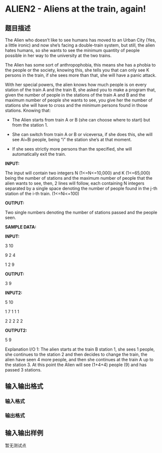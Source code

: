 # ALIEN2 - Aliens at the train, again!

## 题目描述

The Alien who doesn’t like to see humans has moved to an Urban City (Yes, a little ironic) and now she’s facing a double-train system, but still, the alien hates humans, so she wants to see the minimum quantity of people possible in her way to the university at the two trains.

The Alien has some sort of anthropophobia, this means she has a phobia to the people or the society, knowing this, she tells you that can only see K persons in the train, if she sees more than that, she will have a panic attack.

With her special powers, the alien knows how much people is on every station of the train A and the train B, she asked you to make a program that, given the number of people in the stations of the train A and B and the maximum number of people she wants to see, you give her the number of stations she will have to cross and the minimum persons found in those stations. Knowing that:

- The Alien starts from train A or B (she can choose where to start) but from the station 1.

- She can switch from train A or B or viceversa, if she does this, she will see Ai+Bi people, being “i” the station she’s at that moment.

- If she sees strictly more persons than the specified, she will automatically exit the train.

**INPUT:**

The input will contain two integers N (1<=N<=10,000) and K (1<=65,000) being the number of stations and the maximum number of people that the alien wants to see, then, 2 lines will follow, each containing N integers separated by a single space denoting the number of people found in the j-th station of the i-th train. (1<=Ni<=100)

**OUTPUT:**

Two single numbers denoting the number of stations passed and the people seen.

**SAMPLE DATA:**

**INPUT:**

3 10

9 2 4

1 2 9

**OUTPUT:**

3 9

**INPUT2:**

5 10

1 7 1 1 1

2 2 2 2 2

**OUTPUT2:**

5 9

Explanation I/O 1: The alien starts at the train B station 1, she sees 1 people, she continues to the station 2 and then decides to change the train, the alien have seen 4 more people, and then she continues at the train A up to the station 3. At this point the Alien will see (1+4+4) people (9) and has passed 3 stations.

## 输入输出格式

### 输入格式

### 输出格式

## 输入输出样例

暂无测试点

